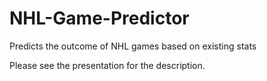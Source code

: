 # NHL-Game-Predictor
Predicts the outcome of NHL games based on existing stats

Please see the presentation for the description.
